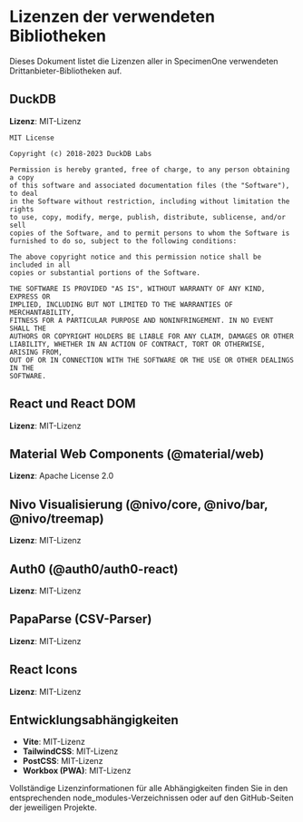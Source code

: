 # Lizenzen der verwendeten Bibliotheken

Dieses Dokument listet die Lizenzen aller in SpecimenOne verwendeten Drittanbieter-Bibliotheken auf.

## DuckDB

**Lizenz**: MIT-Lizenz

```
MIT License

Copyright (c) 2018-2023 DuckDB Labs

Permission is hereby granted, free of charge, to any person obtaining a copy
of this software and associated documentation files (the "Software"), to deal
in the Software without restriction, including without limitation the rights
to use, copy, modify, merge, publish, distribute, sublicense, and/or sell
copies of the Software, and to permit persons to whom the Software is
furnished to do so, subject to the following conditions:

The above copyright notice and this permission notice shall be included in all
copies or substantial portions of the Software.

THE SOFTWARE IS PROVIDED "AS IS", WITHOUT WARRANTY OF ANY KIND, EXPRESS OR
IMPLIED, INCLUDING BUT NOT LIMITED TO THE WARRANTIES OF MERCHANTABILITY,
FITNESS FOR A PARTICULAR PURPOSE AND NONINFRINGEMENT. IN NO EVENT SHALL THE
AUTHORS OR COPYRIGHT HOLDERS BE LIABLE FOR ANY CLAIM, DAMAGES OR OTHER
LIABILITY, WHETHER IN AN ACTION OF CONTRACT, TORT OR OTHERWISE, ARISING FROM,
OUT OF OR IN CONNECTION WITH THE SOFTWARE OR THE USE OR OTHER DEALINGS IN THE
SOFTWARE.
```

## React und React DOM

**Lizenz**: MIT-Lizenz

## Material Web Components (@material/web)

**Lizenz**: Apache License 2.0

## Nivo Visualisierung (@nivo/core, @nivo/bar, @nivo/treemap)

**Lizenz**: MIT-Lizenz

## Auth0 (@auth0/auth0-react)

**Lizenz**: MIT-Lizenz

## PapaParse (CSV-Parser)

**Lizenz**: MIT-Lizenz

## React Icons

**Lizenz**: MIT-Lizenz

## Entwicklungsabhängigkeiten

- **Vite**: MIT-Lizenz
- **TailwindCSS**: MIT-Lizenz
- **PostCSS**: MIT-Lizenz
- **Workbox (PWA)**: MIT-Lizenz

Vollständige Lizenzinformationen für alle Abhängigkeiten finden Sie in den entsprechenden node_modules-Verzeichnissen oder auf den GitHub-Seiten der jeweiligen Projekte.
